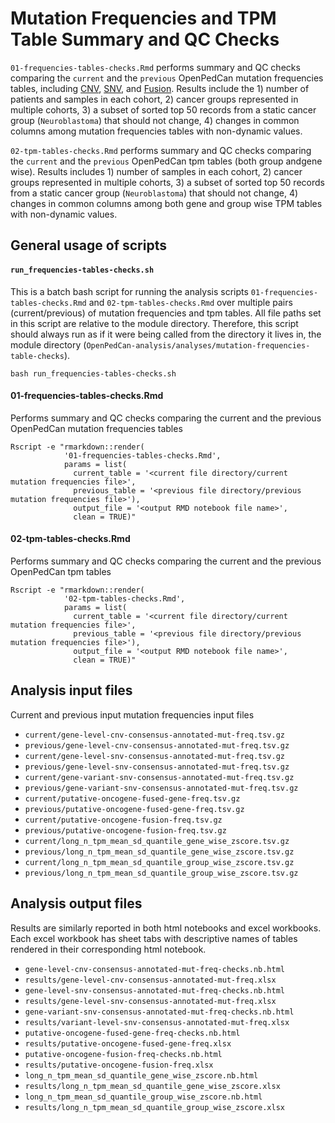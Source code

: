 # Mutation Frequencies and TPM Table Summary and QC Checks
 `01-frequencies-tables-checks.Rmd` performs summary and QC checks comparing the `current` and the `previous` OpenPedCan 
mutation frequencies tables, including [CNV](https://github.com/PediatricOpenTargets/OpenPedCan-analysis/tree/dev/analyses/cnv-frequencies), [SNV](https://github.com/PediatricOpenTargets/OpenPedCan-analysis/tree/dev/analyses/snv-frequencies), and [Fusion](https://github.com/PediatricOpenTargets/OpenPedCan-analysis/tree/dev/analyses/fusion-frequencies). Results include the 1) number of patients and samples in each cohort, 2) cancer groups represented in multiple cohorts, 3) a subset of sorted top 50 records from a static cancer group (`Neuroblastoma`) that should not change, 4) changes in common columns among mutation frequencies tables with non-dynamic values.

`02-tpm-tables-checks.Rmd` performs summary and QC checks comparing the `current` and the `previous` OpenPedCan 
 tpm tables (both group andgene wise). Results includes 1) number of samples in each cohort, 2) cancer groups represented in multiple cohorts, 3) a subset of sorted top 50 records from a static cancer group (`Neuroblastoma`) that should not change, 4) changes in common columns among both gene and group wise TPM tables with non-dynamic values.

## General usage of scripts
#### `run_frequencies-tables-checks.sh`
This is a batch bash script for running the analysis scripts `01-frequencies-tables-checks.Rmd` and `02-tpm-tables-checks.Rmd` over multiple pairs (current/previous) of mutation frequencies and tpm tables. All file paths set in this script are relative to the module directory. Therefore, this script should always run as if it were being called from the directory it lives in, the module directory (`OpenPedCan-analysis/analyses/mutation-frequencies-table-checks`).

```
bash run_frequencies-tables-checks.sh
```

#### 01-frequencies-tables-checks.Rmd
Performs summary and QC checks comparing the current and the previous OpenPedCan 
mutation frequencies tables

```
Rscript -e "rmarkdown::render(
            '01-frequencies-tables-checks.Rmd',
            params = list(
              current_table = '<current file directory/current mutation frequencies file>', 
              previous_table = '<previous file directory/previous mutation frequencies file>'),  
              output_file = '<output RMD notebook file name>',
              clean = TRUE)" 
```

#### 02-tpm-tables-checks.Rmd
Performs summary and QC checks comparing the current and the previous OpenPedCan 
tpm tables

```
Rscript -e "rmarkdown::render(
            '02-tpm-tables-checks.Rmd',
            params = list(
              current_table = '<current file directory/current mutation frequencies file>', 
              previous_table = '<previous file directory/previous mutation frequencies file>'),  
              output_file = '<output RMD notebook file name>',
              clean = TRUE)" 
```


## Analysis input files
Current and previous input mutation frequencies input files
- `current/gene-level-cnv-consensus-annotated-mut-freq.tsv.gz`
- `previous/gene-level-cnv-consensus-annotated-mut-freq.tsv.gz`
- `current/gene-level-snv-consensus-annotated-mut-freq.tsv.gz`
- `previous/gene-level-snv-consensus-annotated-mut-freq.tsv.gz`
- `current/gene-variant-snv-consensus-annotated-mut-freq.tsv.gz`
- `previous/gene-variant-snv-consensus-annotated-mut-freq.tsv.gz`
- `current/putative-oncogene-fused-gene-freq.tsv.gz`
- `previous/putative-oncogene-fused-gene-freq.tsv.gz`
- `current/putative-oncogene-fusion-freq.tsv.gz`
- `previous/putative-oncogene-fusion-freq.tsv.gz`
- `current/long_n_tpm_mean_sd_quantile_gene_wise_zscore.tsv.gz`
- `previous/long_n_tpm_mean_sd_quantile_gene_wise_zscore.tsv.gz`
- `current/long_n_tpm_mean_sd_quantile_group_wise_zscore.tsv.gz`
- `previous/long_n_tpm_mean_sd_quantile_group_wise_zscore.tsv.gz`

## Analysis output files
Results are similarly reported in both html notebooks and excel workbooks. Each excel workbook has sheet tabs with descriptive names of tables rendered in their corresponding html notebook. 
- `gene-level-cnv-consensus-annotated-mut-freq-checks.nb.html`
- `results/gene-level-cnv-consensus-annotated-mut-freq.xlsx`
- `gene-level-snv-consensus-annotated-mut-freq-checks.nb.html`
- `results/gene-level-snv-consensus-annotated-mut-freq.xlsx`
- `gene-variant-snv-consensus-annotated-mut-freq-checks.nb.html`
- `results/variant-level-snv-consensus-annotated-mut-freq.xlsx`
- `putative-oncogene-fused-gene-freq-checks.nb.html`
- `results/putative-oncogene-fused-gene-freq.xlsx`
- `putative-oncogene-fusion-freq-checks.nb.html`
- `results/putative-oncogene-fusion-freq.xlsx`
- `long_n_tpm_mean_sd_quantile_gene_wise_zscore.nb.html`
- `results/long_n_tpm_mean_sd_quantile_gene_wise_zscore.xlsx`
- `long_n_tpm_mean_sd_quantile_group_wise_zscore.nb.html`
- `results/long_n_tpm_mean_sd_quantile_group_wise_zscore.xlsx`